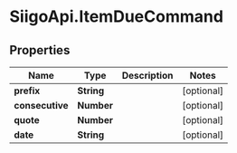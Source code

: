 # SiigoApi.ItemDueCommand

## Properties

Name | Type | Description | Notes
------------ | ------------- | ------------- | -------------
**prefix** | **String** |  | [optional] 
**consecutive** | **Number** |  | [optional] 
**quote** | **Number** |  | [optional] 
**date** | **String** |  | [optional] 



